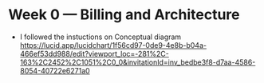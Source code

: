 # Week 0 — Billing and Architecture

* I followed the instuctions on Conceptual diagram
https://lucid.app/lucidchart/1f56cd97-0de9-4e8b-b04a-466ef53dd988/edit?viewport_loc=-281%2C-163%2C2452%2C1051%2C0_0&invitationId=inv_bedbe3f8-d7aa-4586-8054-40722e6271a0
